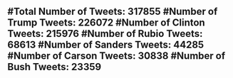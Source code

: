 #Total Number of Tweets: 317855 
#Number of Trump Tweets: 226072
#Number of Clinton Tweets: 215976
#Number of Rubio Tweets: 68613
#Number of Sanders Tweets: 44285
#Number of Carson Tweets: 30838
#Number of Bush Tweets: 23359
---
